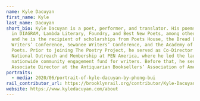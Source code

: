 ```yaml
---
name: Kyle Dacuyan
first_name: Kyle
last_name: Dacuyan
short_bio: Kyle Dacuyan is a poet, performer, and translator. His poems appear
  in DIAGRAM, Lambda Literary, Foundry, and Best New Poets, among other places,
  and he is the recipient of scholarships from Poets House, the Bread Loaf
  Writers’ Conference, Sewanee Writers’ Conference, and the Academy of American
  Poets. Prior to joining The Poetry Project, he served as Co-Director of
  National Outreach and Membership at PEN America, where he led the launch of a
  nationwide community engagement fund for writers. Before that, he served as
  Associate Director at the Antiquarian Booksellers’ Association of America.
portraits:
  - media: 2020/06/portrait-of-kyle-dacuyan-by-phong-bui
rail_contributor_url: https://brooklynrail.org/contributor/Kyle-Dacuyan
website: https://www.kyledacuyan.com/about
---
```

